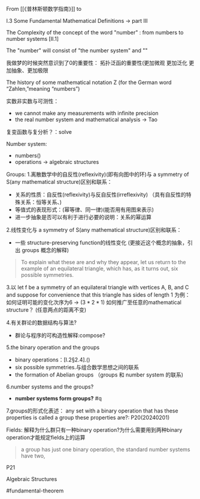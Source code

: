 From [[《普林斯顿数学指南》]] to


I.3 Some Fundamental Mathematical Definitions 
-> part III

The Complexity of the concept of the word "number" :
from numbers to number systems [II.1]

The "number" will consist of "the number system" and ""

我做梦的时候突然意识到了0的重要性：
拓扑泛函的重要性(更加微观 更加泛化 更加抽象、更加极限


The history of some mathematical notation
Z (for the German word “Zahlen,”meaning “numbers”)


实数非实数与可测性：
- we cannot make any measurements with infinite precision 
- the real number system and mathematical analysis -> Tao


复变函数与复分析？：solve


Number system:
- numbers()
- operations -> algebraic structures

Groups:
1.离散数学中的自反性(reflexivity)(即有向图中的环)与 a symmetry of S(any mathematical structure)区别和联系：
- 关系的性质：自反性(reflexivity)与反自反性(irreflexivity)  （具有自反性的特殊关系：恒等关系、)
- 等值式的表现形式：(幂等律、同一律)(能否用有用图来表示)
- 进一步抽象是否可以有利于进行必要的说明：关系的幂运算

2.线性变化与 a symmetry of S(any mathematical structure)区别和联系：
- 一些 structure-preserving function的线性变化
(更接近这个概念的抽象，引出 groups 概念的解释)

>To explain what these are and why they appear, let us return to the example of an equilateral triangle, which has, as it turns out, six possible symmetries.

3.以 let f be a symmetry of an equilateral triangle with vertices A, B, and C and suppose for convenience that this triangle has sides of length 1 为例：
如何证明可能的变化次序为6 -> ($3*2*1$)
如何推广至任意的mathematical structure？
(任意两点的距离不变)


4.有关群论的数据结构与算法?
- 群论与程序的可构造性解释:compose?

5.the binary operation and the groups
-  binary operations：[I.2§2.4].()
- six possible symmetries.与组合数学思想之间的联系
- the formation of Abelian groups （groups 和 number system 的联系)

6.number systems and the groups?
- **number systems form groups?** #q 

7.groups的形式化表述：
any set with a binary operation that has these properties is called a group
these properties are?:
P20(20240201)



Fields:
解释为什么群只有一种binary operation?为什么需要用到两种binary operation才能规定fields上的运算
>  a group has just one binary operation, the standard number systems have two,

P21



 Algebraic Structures

#fundamental-theorem











